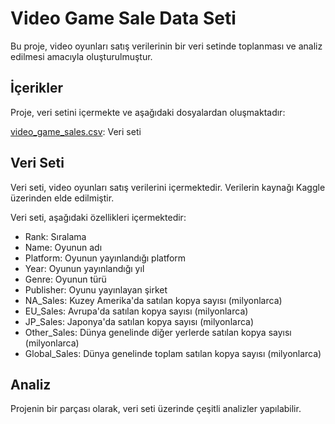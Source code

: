 # Video Game Sale Data Seti
Bu proje, video oyunları satış verilerinin bir veri setinde toplanması ve analiz edilmesi amacıyla oluşturulmuştur.

## İçerikler
Proje, veri setini içermekte ve aşağıdaki dosyalardan oluşmaktadır:

[video_game_sales.csv](https://www.kaggle.com/datasets/thedevastator/discovering-hidden-trends-in-global-video-games): Veri seti
## Veri Seti
Veri seti, video oyunları satış verilerini içermektedir. Verilerin kaynağı Kaggle üzerinden elde edilmiştir.

Veri seti, aşağıdaki özellikleri içermektedir:

- Rank: Sıralama
- Name: Oyunun adı
- Platform: Oyunun yayınlandığı platform
- Year: Oyunun yayınlandığı yıl
- Genre: Oyunun türü
- Publisher: Oyunu yayınlayan şirket
- NA_Sales: Kuzey Amerika'da satılan kopya sayısı (milyonlarca)
- EU_Sales: Avrupa'da satılan kopya sayısı (milyonlarca)
- JP_Sales: Japonya'da satılan kopya sayısı (milyonlarca)
- Other_Sales: Dünya genelinde diğer yerlerde satılan kopya sayısı (milyonlarca)
- Global_Sales: Dünya genelinde toplam satılan kopya sayısı (milyonlarca)
## Analiz
Projenin bir parçası olarak, veri seti üzerinde çeşitli analizler yapılabilir.
